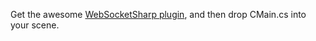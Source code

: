 Get the awesome [WebSocketSharp plugin](https://github.com/sta/websocket-sharp), and then drop CMain.cs into your scene.